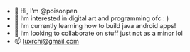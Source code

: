 - 👋 Hi, I’m @poisonpen
- 👀 I’m interested in digital art and programming ofc : )
- 🌱 I’m currently learning how to build java android apps!
- 💞️ I’m looking to collaborate on stuff just not as a minor lol
- 📫 luxrchi@gmail.com

<!---
poisonpen/poisonpen is a ✨ special ✨ repository because its `README.md` (this file) appears on your GitHub profile.
You can click the Preview link to take a look at your changes.
--->
